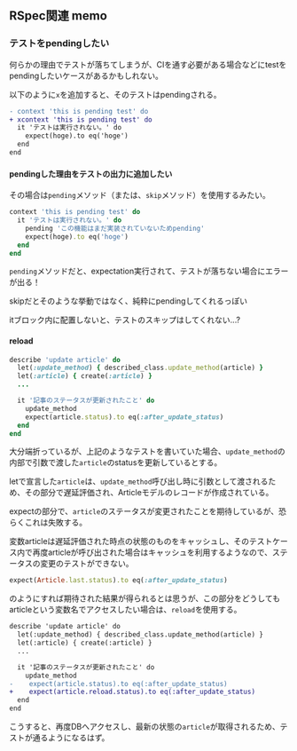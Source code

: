 ## RSpec関連 memo
### テストをpendingしたい
何らかの理由でテストが落ちてしまうが、CIを通す必要がある場合などにtestをpendingしたいケースがあるかもしれない。

以下のように`x`を追加すると、そのテストはpendingされる。

```Diff
- context 'this is pending test' do
+ xcontext 'this is pending test' do
  it 'テストは実行されない。' do
    expect(hoge).to eq('hoge')
  end
end
```

#### pendingした理由をテストの出力に追加したい
その場合は`pending`メソッド（または、`skip`メソッド）を使用するみたい。

```ruby
context 'this is pending test' do
  it 'テストは実行されない。' do
    pending 'この機能はまだ実装されていないためpending'
    expect(hoge).to eq('hoge')
  end
end
```

`pending`メソッドだと、expectation実行されて、テストが落ちない場合にエラーが出る！

skipだとそのような挙動ではなく、純粋にpendingしてくれるっぽい

itブロック内に配置しないと、テストのスキップはしてくれない...?

#### reload
```ruby
describe 'update article' do
  let(:update_method) { described_class.update_method(article) }
  let(:article) { create(:article) }
  ...

  it '記事のステータスが更新されたこと' do
    update_method
    expect(article.status).to eq(:after_update_status)
  end
end
```

大分端折っているが、上記のようなテストを書いていた場合、`update_method`の内部で引数で渡した`article`のstatusを更新しているとする。

letで宣言した`article`は、`update_method`呼び出し時に引数として渡されるため、その部分で遅延評価され、Articleモデルのレコードが作成されている。

expectの部分で、`article`のステータスが変更されたことを期待しているが、恐らくこれは失敗する。

変数articleは遅延評価された時点の状態のものをキャッシュし、そのテストケース内で再度articleが呼び出された場合はキャッシュを利用するようなので、ステータスの変更のテストができない。

```ruby
expect(Article.last.status).to eq(:after_update_status)
```

のようにすれば期待された結果が得られるとは思うが、この部分をどうしてもarticleという変数名でアクセスしたい場合は、`reload`を使用する。

```diff
describe 'update article' do
  let(:update_method) { described_class.update_method(article) }
  let(:article) { create(:article) }
  ...

  it '記事のステータスが更新されたこと' do
    update_method
-    expect(article.status).to eq(:after_update_status)
+    expect(article.reload.status).to eq(:after_update_status)
  end
end
```

こうすると、再度DBへアクセスし、最新の状態の`article`が取得されるため、テストが通るようになるはず。


